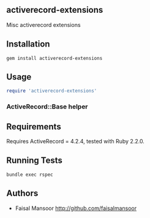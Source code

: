 ## activerecord-extensions

Misc activerecord extensions

## Installation

`gem install activerecord-extensions`

## Usage

```ruby
require 'activerecord-extensions'
```

### ActiveRecord::Base helper


## Requirements

Requires ActiveRecord = 4.2.4, tested with Ruby 2.2.0.

## Running Tests

`bundle exec rspec`

## Authors

* Faisal Mansoor http://github.com/faisalmansoor
